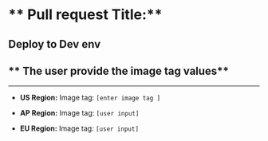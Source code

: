 <!-- ## Deployment Configuration

### Select Environments for Deployment
- [ ] DEV
- [ ] STAGING
- [ ] PREPROD
- [ ] PROD

### Image Tags per Region

#### DEV Environment
- US: `<enter image tag here>`  
- EU: `<enter image tag here>`  
- AP: `<enter image tag here>`  

#### STAGING Environment
- US: `<enter image tag here>`  
- EU: `<enter image tag here>`  
- AP: `<enter image tag here>`  

#### PREPROD Environment
- US: `<enter image tag here>`  
- EU: `<enter image tag here>`  
- AP: `<enter image tag here>`  

#### PROD Environment
- US: `<enter image tag here>`  
- EU: `<enter image tag here>`  
- AP: `<enter image tag here>`  
 -->
<!-- ## **Deployment Plan**
- [ ] DEV
- [ ] STAGING
- [ ] PREPROD
- [ ] PROD

## **Regions **
- [ ] US
- [ ] EU
- [ ] AP

## ** Dynamic Image tag Input**
- US: `[user input] `
- AP: `[user input] `
- EU: `[user input] ` -->
# ** Pull request Title:**
Deploy to Dev env
----
## ** The user  provide the image tag values**
----

- **US Region:**
Image tag: `[enter image tag ]`

- **AP Region:**
Image tag: `[user input]`

- **EU Region:**
Image tag: `[user input]`
